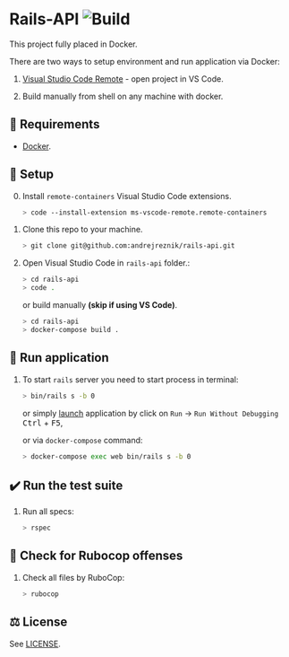 # Rails-API ![Build](https://github.com/andrejreznik/rails-api/workflows/Continuous%20integration/badge.svg)

This project fully placed in Docker.

There are two ways to setup environment and run application via Docker:

1. [Visual Studio Code Remote](https://code.visualstudio.com/docs/remote/containers) - open project in VS Code.

1. Build manually from shell on any machine with docker.

## 📌 Requirements

- [Docker](https://www.docker.com/).

## 🔧 Setup

0. Install `remote-containers` Visual Studio Code extensions.

    ```bash
    > code --install-extension ms-vscode-remote.remote-containers
    ```

1. Clone this repo to your machine.

    ```bash
    > git clone git@github.com:andrejreznik/rails-api.git
    ```

2. Open Visual Studio Code in `rails-api` folder.:

    ```bash
    > cd rails-api
    > code .
    ```

    or build manually **(skip if using VS Code)**.

    ```bash
    > cd rails-api
    > docker-compose build .
    ```

## 🚀 Run application

1. To start `rails` server you need to start process in terminal:

    ```bash
    > bin/rails s -b 0
    ```

    or simply [launch](.vscode/launch.json) application by click on `Run` -> `Run Without Debugging` <kbd>Ctrl</kbd> + <kbd>F5</kbd>,

    or via `docker-compose` command:
    ```bash
    > docker-compose exec web bin/rails s -b 0
    ```

## ✔️ Run the test suite

1. Run all specs:

    ```bash
    > rspec
    ```

## 🤖 Check for Rubocop offenses

1. Check all files by RuboCop:

    ```bash
    > rubocop
    ```


## ⚖️ License

See [LICENSE](LICENSE).
